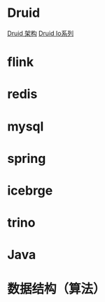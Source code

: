 # Druid
[Druid 架构](https://zhuanlan.zhihu.com/p/253057898)
[Druid Io系列](https://blog.csdn.net/njpjsoftdev/category_6487072.html)
# flink
# redis
# mysql
# spring
# icebrge
# trino
# Java
# 数据结构（算法）
